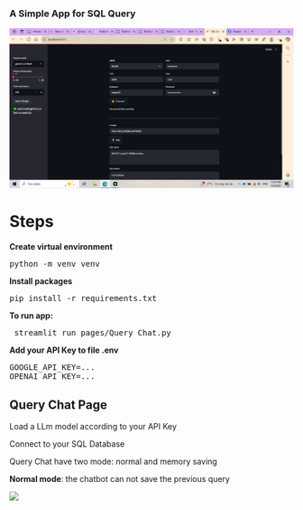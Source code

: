 ### A Simple App for SQL Query

![Alt text](images/app.png)

<h1>Steps</h1>

<b>Create virtual environment</b>
<pre>python -m venv venv</pre>

<b>Install packages</b>
<pre>pip install -r requirements.txt</pre>

<b>To run app:</b>
<pre> streamlit run pages/Query_Chat.py </pre>

<b>Add your API Key to file .env</b>
<pre>
GOOGLE_API_KEY=...
OPENAI_API_KEY=...
</pre>

<h2>Query Chat Page</h2>
<p>Load a LLm model according to your API Key</p>
<p>Connect to your SQL Database</p>
<p>Query Chat have two mode: normal and memory saving</p>

<p><b>Normal mode</b>: the chatbot can not save the previous query</p>
<img src="./images/chatbot_step.png />

<p><b>Memory saving mode</b>: the chatbot can save the previous query</p>
<img src="./images/saving_mode.png />